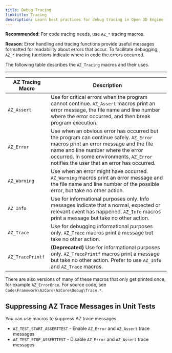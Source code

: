 ```yaml
---
title: Debug Tracing
linktitle: Tracing
description: Learn best practices for debug tracing in Open 3D Engine (O3DE). 
---
```


**Recommended**: For code tracing needs, use `AZ_*` tracing macros.

**Reason**: Error handling and tracing functions provide useful messages formatted for readability about errors that occur. To facilitate debugging, `AZ_*` tracing functions indicate where in code the errors occurred.

The following table describes the `AZ_Tracing` macros and their uses.


****

| AZ Tracing Macro | Description                                                                                                                                                                                                                                                     |
|------------------|-----------------------------------------------------------------------------------------------------------------------------------------------------------------------------------------------------------------------------------------------------------------|
| `AZ_Assert`      | Use for critical errors when the program cannot continue. `AZ_Assert` macros print an error message, the file name and line number where the error occurred, and then break program execution.                                                                  |
| `AZ_Error`       | Use when an obvious error has occurred but the program can continue safely. `AZ_Error` macros print an error message and the file name and line number where the error occurred. In some environments, `AZ_Error` notifies the user that an error has occurred. |
| `AZ_Warning`     | Use when an error might have occurred. `AZ_Warning` macros print an error message and the file name and line number of the possible error, but take no other action.                                                                                            |
| `AZ_Info`        | Use for informational purposes only. Info messages indicate that a normal, expected or relevant event has happened. `AZ_Info` macros print a message but take no other action.                                                                                  |
| `AZ_Trace`       | Use for debugging informational purposes only. `AZ_Trace` macros print a message but take no other action.                                                                                                                                                      |
| `AZ_TracePrintf` | __(Deprecated)__ Use for informational purposes only. `AZ_TracePrintf` macros print a message but take no other action. Prefer to use `AZ_Info` and `AZ_Trace` macros.                                                                                          |

There are also versions of many of these macros that only get printed once, for example `AZ_ErrorOnce`. For source code, see `Code\Framework\AzCore\AzCore\Debug\Trace.*`.


## Suppressing AZ Trace Messages in Unit Tests

You can use macros to suppress AZ trace messages.

* `AZ_TEST_START_ASSERTTEST` - Enable `AZ_Error` and `AZ_Assert` trace messages
* `AZ_TEST_STOP_ASSERTTEST` - Disable `AZ_Error` and `AZ_Assert` trace messages

